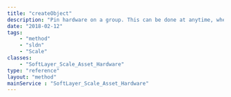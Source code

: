 ```yaml
---
title: "createObject"
description: "Pin hardware on a group. This can be done at anytime, whether the group is active or not. "
date: "2018-02-12"
tags:
    - "method"
    - "sldn"
    - "Scale"
classes:
    - "SoftLayer_Scale_Asset_Hardware"
type: "reference"
layout: "method"
mainService : "SoftLayer_Scale_Asset_Hardware"
---
```

